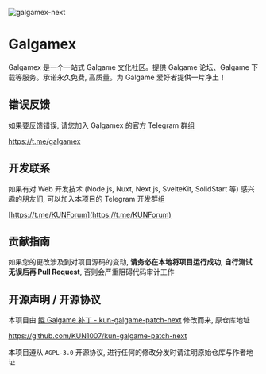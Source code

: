 ![galgamex-next](./public/galgamex.avif)

# Galgamex

Galgamex 是一个一站式 Galgame 文化社区。提供 Galgame 论坛、Galgame 下载等服务。承诺永久免费, 高质量。为 Galgame 爱好者提供一片净土！

## 错误反馈

如果要反馈错误, 请您加入 Galgamex 的官方 Telegram 群组

https://t.me/galgamex

## 开发联系

如果有对 Web 开发技术 (Node.js, Nuxt, Next.js, SvelteKit, SolidStart 等) 感兴趣的朋友们, 可以加入本项目的 Telegram 开发群组

[https://t.me/KUNForum](https://t.me/KUNForum)

## 贡献指南

如果您的更改涉及到对项目源码的变动, **请务必在本地将项目运行成功, 自行测试无误后再 Pull Request**, 否则会严重阻碍代码审计工作

## 开源声明 / 开源协议

本项目由 [鲲 Galgame 补丁 - kun-galgame-patch-next](https://github.com/KUN1007/kun-galgame-patch-next) 修改而来, 原仓库地址

https://github.com/KUN1007/kun-galgame-patch-next

本项目遵从 `AGPL-3.0` 开源协议, 进行任何的修改分发时请注明原始仓库与作者地址